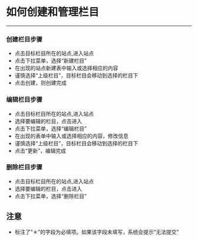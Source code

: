 # 如何创建和管理栏目
***


### 创建栏目步骤 


- 点击目标栏目所在的站点,进入站点
- 点击下拉菜单，选择“新建栏目”
- 在出现的站点新建表中输入或选择相应的内容
- 谨慎选择“上级栏目”，目标栏目会移动到选择的栏目下
- 点击创建，则创建完成




### 编辑栏目步骤

- 点击目标栏目所在的站点,进入站点
- 选择要编辑的栏目，点击进入
- 点击下拉菜单，选择“编辑栏目”
- 在出现的表单中输入或选择相应的内容，修改信息
- 谨慎选择“上级栏目”，目标栏目会移动到选择的栏目下
- 点击“更新”，编辑完成



### 删除栏目步骤 
- 点击目标栏目所在的站点,进入站点
- 选择要编辑的栏目，点击进入
- 点击下拉菜单，选择“删除栏目”

## 注意 
- 标注了“＊”的字段为必填项。如果该字段未填写，系统会提示”无法提交"



